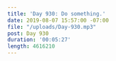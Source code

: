 ```yaml
---
title: 'Day 930: Do something.'
date: 2019-08-07 15:57:00 -07:00
file: "/uploads/Day-930.mp3"
post: Day 930
duration: '00:05:27'
length: 4616210
---
```


